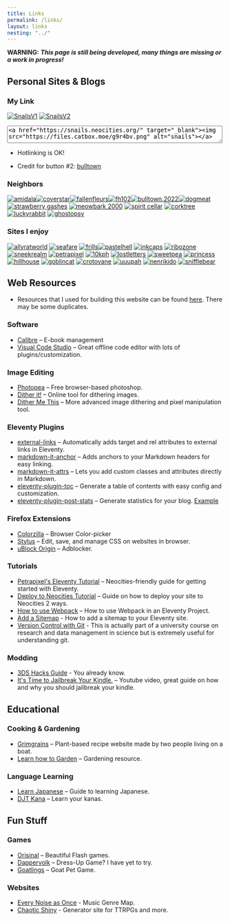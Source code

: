 ```yaml
---
title: Links
permalink: /links/
layout: links
nesting: "../"
---
```


**WARNING:** ***This page is still being developed, many things are missing or a work in progress!***

## Personal Sites & Blogs

### My Link
<div class="link-buttons">

[![SnailsV1](https://files.catbox.moe/g9r4bv.png)](https://files.catbox.moe/g9r4bv.png) [![SnailsV2](https://files.catbox.moe/9ghove.png)](https://files.catbox.moe/9ghove.png)

<textarea class="code-textarea" style="height: 40px; width: 500px;">&lt;a href="https://snails.neocities.org/" target="_blank"&gt;&lt;img src="https://files.catbox.moe/g9r4bv.png" alt="snails"&gt;&lt;/a&gt;</textarea>

- Hotlinking is OK!

- Credit for button #2: [bulltown](https://bulltown.neocities.org/)

</div>

### Neighbors
<div class="link-buttons">

[![amidala](/images/buttons/sites/amidala.png)](https://amidala.neocities.org/)[![coverstar](/images/buttons/sites/cloverstar.png)](https://cloverstar.neocities.org/)[![fallenfleurs](/images/buttons/sites/fallenfleurs.png)](https://fallenfleurs.neocities.org/)[![fh102](/images/buttons/sites/sephlow.gif)](https://fh102.neocities.org/)[![bulltown.2022](/images/buttons/sites/b22button.png)](https://bulltown.joejenett.com)[![dogmeat](/images/buttons/sites/doqmeat.png)](https://doqmeat.com/) [![strawberry gashes](https://i.imgur.com/V9sIpx6.gif)](https://strawberry-gashes.neocities.org) [![meowbark 2000](https://i.imgur.com/0dRy6ek.png)](https://meowbark2000.neocities.org) [![spirit cellar](/images/buttons/sites/spiritcellar.gif)](https://spiritcellar.neocities.org/) [![corktree](/images/buttons/sites/corktree.png)](https://corktree.neocities.org/) [![luckyrabbit](https://files.catbox.moe/n23862.png)](https://luckyrabbit.neocities.org/) [![ghostopsy](/images/buttons/sites/ghostopsy.gif)](https://ghostopsy.neocities.org/)

</div>

### Sites I enjoy

<div class="link-buttons">

[![allyratworld](/images/buttons/sites/allyrat.gif)](https://allyratworld.com/) [![seafare](/images/buttons/sites/seafare.png)](https://seafare.neocities.org/) [![frills](/images/buttons/sites/frills.png)](https://frills.dev/)[![pastelhell](/images/buttons/sites/pastelhell.gif)](https://pastelhello.com) [![inkcaps](/images/buttons/sites/inkcaps.gif)](https://inkcaps.neocities.org/) [![ribozone](/images/buttons/sites/ribozone.gif)](https://ribo.zone/) [![sneekrealm](/images/buttons/sites/sneeksrealm.png)](https://sneekrealm.neocities.org/) [![petrapixel](https://cdn.jsdelivr.net/gh/petracoding/petrapixel.neocities.org@latest/public/assets/img/linkback.gif)](https://petrapixel.neocities.org/) [![10kph](/images/buttons/sites/10kph.webp)](https://karma.computer/) [![lostletters](/images/buttons/sites/LostLetters.gif)](https://lostletters.neocities.org/graphics/site_buttons/LostLetters88x31.gif) [![sweetpea](/images/buttons/sites/sweetpea.gif)](https://sweet-pea.neocities.org/) [![princess](https://princss.online/media/images/buttons/princss_button.png)](https://princss.online/) [![hillhouse](/images/buttons/sites/hillhouse.png)](https://hillhouse.neocities.org/) [![goblincat](/images/buttons/sites/goblincat.png)](https://goblincat.neocities.org/) [![crotovane](/images/buttons/sites/crotovane.gif)](https://crotovane.neocities.org/) [![uuupah](/images/buttons/sites/uuupah.png)](https://uuupah.neocities.org/) [![nenrikido](https://dl.dropbox.com/s/265wg2om8bjr5g6/nenrikido_button.gif)](https://nenrikido.neocities.org) [![snifflebear](/images/buttons/sites/snifflebear.png)](https://www.snifflebear.moe/)

</div>

## Web Resources
 
- Resources that I used for building this website can be found [here](/site). There may be some duplicates. 

### Software

- [Calibre](https://calibre-ebook.com/) – E-book management
- [Visual Code Studio](https://code.visualstudio.com/) – Great offline code editor with lots of plugins/customization.

### Image Editing

- [Photopea](https://www.photopea.com/) – Free browser-based photoshop.
- [Dither it!](https://ditherit.com/) – Online tool for dithering images.
- [Dither Me This](https://doodad.dev/dither-me-this/) – More advanced image dithering and pixel manipulation tool.

### Eleventy Plugins

- [external-links](https://www.npmjs.com/package/@sardine/eleventy-plugin-external-links) – Automatically adds target and rel attributes to external links in Eleventy.
- [markdown-it-anchor](https://github.com/valeriangalliat/markdown-it-anchor) – Adds anchors to your Markdown headers for easy linking.
- [markdown-it-attrs](https://github.com/arve0/markdown-it-attrs) – Lets you add custom classes and attributes directly in Markdown.
- [eleventy-plugin-toc](https://github.com/uncenter/eleventy-plugin-toc) – Generate a table of contents with easy config and customization.
- [eleventy-plugin-post-stats](https://github.com/johnwargo/eleventy-plugin-post-stats) – Generate statistics for your blog. [Example](https://rknight.me/blog/stats/)

### Firefox Extensions

- [Colorzilla](https://www.colorzilla.com/firefox/) – Browser Color-picker
- [Stylus](https://addons.mozilla.org/en-US/firefox/addon/styl-us/) – Edit, save, and manage CSS on websites in browser.
- [uBlock Origin](https://addons.mozilla.org/en-US/firefox/addon/ublock-origin/) – Adblocker.


### Tutorials 

- [Petrapixel's Eleventy Tutorial](https://petrapixel.neocities.org/coding/eleventy-tutorial) – Neocities-friendly guide for getting started with Eleventy.
- [Deploy to Neocities Tutorial](https://nenrikido.neocities.org/blog/post/deploy-site/) – Guide on how to deploy your site to Neocities 2 ways. 
- [How to use Webpack](https://dev.to/derrickreimer/how-to-use-webpack-in-an-eleventy-project-272j) – How to use Webpack in an Eleventy Project.
- [Add a Sitemap](https://11ty.recipes/recipes/add-a-sitemap/) - How to add a sitemap to your Eleventy site.
- [Version Control with Git](https://www.geos.ed.ac.uk/~smudd/NMDM_Course/html/version_control_git.html) - This is actually part of a university course on research and data management in science but is extremely useful for understanding git. 

### Modding

- [3DS Hacks Guide](https://3ds.hacks.guide/) - You already know.
- [It's Time to Jailbreak Your Kindle.](https://www.youtube.com/watch?v=Qtk7ERwlIAk&t=361s) – Youtube video, great guide on how and why you should jailbreak your kindle.

## Educational

### Cooking  & Gardening

- [Grimgrains](https://grimgrains.com/site/home.html) – Plant-based recipe website made by two people living on a boat.
- [Learn how to Garden](https://dreambubble.neocities.org/garden) – Gardening resource.

### Language Learning

- [Learn Japanese](https://www.tofugu.com/learn-japanese/) – Guide to learning Japanese.
- [DJT Kana](https://djtguide.neocities.org/kana/) – Learn your kanas.

## Fun Stuff

### Games

- [Orisinal](https://www.ferryhalim.com/orisinal/) – Beautiful Flash games.
- [Dappervolk](https://dappervolk.com/) – Dress-Up Game? I have yet to try.
- [Goatlings](https://www.goatlings.com/) – Goat Pet Game.

### Websites 

- [Every Noise as Once](https://everynoise.com/) - Music Genre Map.
- [Chaotic Shiny](http://chaoticshiny.com/index.php) - Generator site for TTRPGs and more.